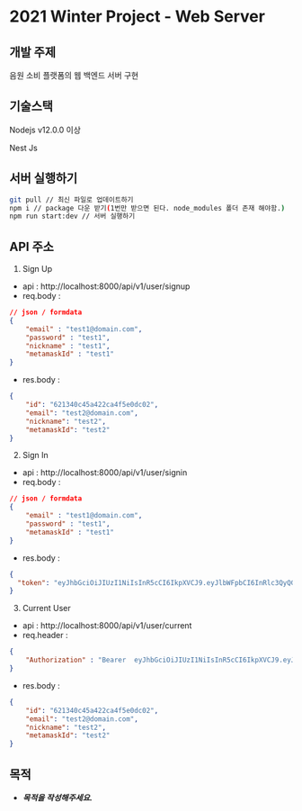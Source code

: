 # 2021 Winter Project - Web Server

## 개발 주제
음원 소비 플랫폼의 웹 백엔드 서버 구현

## 기술스택
Nodejs v12.0.0 이상

Nest Js

## 서버 실행하기
```bash
git pull // 최신 파일로 업데이트하기
npm i // package 다운 받기(1번만 받으면 된다. node_modules 폴더 존재 해야함.)
npm run start:dev // 서버 실행하기
```

## API 주소
1. Sign Up
- api : http://localhost:8000/api/v1/user/signup
- req.body : 
```json
// json / formdata
{
    "email" : "test1@domain.com",
    "password" : "test1",
    "nickname" : "test1",
    "metamaskId" : "test1"
}
```
- res.body :
```json
{
    "id": "621340c45a422ca4f5e0dc02",
    "email": "test2@domain.com",
    "nickname": "test2",
    "metamaskId": "test2"
}
```

2. Sign In
- api : http://localhost:8000/api/v1/user/signin
- req.body : 
```json
// json / formdata
{
    "email" : "test1@domain.com",
    "password" : "test1",
    "metamaskId" : "test1"
}
```
- res.body :
```json
{
  "token": "eyJhbGciOiJIUzI1NiIsInR5cCI6IkpXVCJ9.eyJlbWFpbCI6InRlc3QyQGRvbWFpbi5jb20iLCJtZXRhbWFza0lkIjoidGVzdDIiLCJzdWIiOiI2MjEzNDBjNDVhNDIyY2E0ZjVlMGRjMDIiLCJpYXQiOjE2NDU0MzQzMDgsImV4cCI6MTY0NTQzNzkwOH0.O3K5Frt-GfOYbYG1XjkQ7_OFKfEC4ZceEsZEgnefolg"
}
```



3. Current User
- api : http://localhost:8000/api/v1/user/current
- req.header :
```json
{
    "Authorization" : "Bearer  eyJhbGciOiJIUzI1NiIsInR5cCI6IkpXVCJ9.eyJlbWFpbCI6InRlc3QyQGRvbWFpbi5jb20iLCJtZXRhbWFza0lkIjoidGVzdDIiLCJzdWIiOiI2MjEzNDBjNDVhNDIyY2E0ZjVlMGRjMDIiLCJpYXQiOjE2NDU0MzQzMDgsImV4cCI6MTY0NTQzNzkwOH0.O3K5Frt-GfOYbYG1XjkQ7_OFKfEC4ZceEsZEgnefolg"
}
```
- res.body :
```json
{
    "id": "621340c45a422ca4f5e0dc02",
    "email": "test2@domain.com",
    "nickname": "test2",
    "metamaskId": "test2"
}
```


## 목적
- ***목적을 작성해주세요.***
